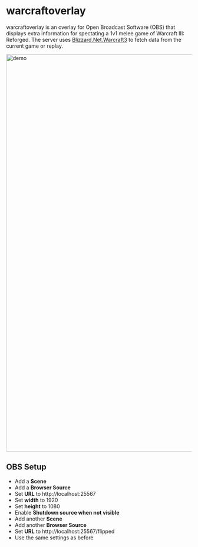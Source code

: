 # warcraftoverlay
warcraftoverlay is an overlay for Open Broadcast Software (OBS) that displays extra information for spectating a 1v1 melee game of Warcraft III: Reforged. The server uses [Blizzard.Net.Warcraft3](https://github.com/TinkerWorX/Blizzard.Net.Warcraft3) to fetch data from the current game or replay.

<img width="1920" height="1080" alt="demo" src="https://github.com/user-attachments/assets/409d284b-8e9e-45c9-a4b1-22675afc9250" />

## OBS Setup
- Add a **Scene**
- Add a **Browser Source**
- Set **URL** to http://localhost:25567
- Set **width** to 1920
- Set **height** to 1080
- Enable **Shutdown source when not visible**
- Add another **Scene**
- Add another **Browser Source**
- Set **URL** to http://localhost:25567/flipped
- Use the same settings as before
